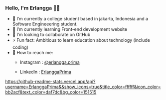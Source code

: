 ### Hello, I'm Erlangga 👋🏻

- 🔭 I’m currently a college student based in jakarta, Indonesia and a Software Engineeering student.
- 🌱 I’m currently learning Front-end development website
- 👯 I’m looking to collaborate on GitHub
- ⚡ Fun fact: Ambitious to learn education about technology (include coding)
- 📲 How to reach me: 
   - Instagram : [@erlangga.prima
](https://www.instagram.com/erlangga.prima/)

   - LinkedIn   : [ErlanggaPrima](https://www.linkedin.com/in/erlangga-mohamad-prima-prasetya-310763213/)

https://github-readme-stats.vercel.app/api?username=ErlanggaPrima&&show_icons=true&title_color=ffffff&icon_color=bb2acf&text_color=daf7dc&bg_color=151515
